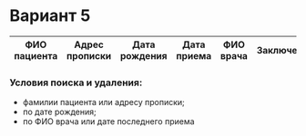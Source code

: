 # Вариант 5

| ФИО пациента    | Адрес прописки  |  Дата рождения  | Дата приема   | ФИО врача   | Заключение  |
|---------------  |---------------- |---------------- |-------------  |-----------  |------------ |

### Условия поиска и удаления:
* фамилии пациента или адресу прописки;
* по дате рождения;
* по ФИО врача или дате последнего приема
